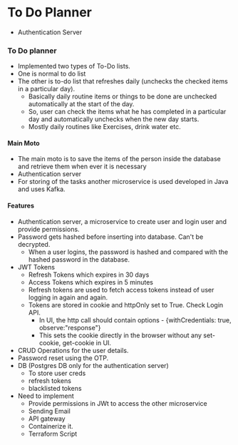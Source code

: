 
# To Do Planner

- Authentication Server

### To Do planner
- Implemented two types of To-Do lists.
- One is normal to do list
- The other is to-do list that refreshes daily (unchecks the checked items in a particular day).
    - Basically daily routine items or things to be done are unchecked automatically at the start of the day.
    - So, user can check the items what he has completed in a particular day and automatically unchecks when the new day starts.
    - Mostly daily routines like Exercises, drink water etc.

#### Main Moto
- The main moto is to save the items of the person inside the database and retrieve them when ever it is necessary
- Authentication server
- For storing of the tasks another microservice is used developed in Java and uses Kafka.

#### Features
- Authentication server, a microservice to create user and login user and provide permissions.
- Password gets hashed before inserting into database. Can't be decrypted. 
    - When a user logins, the password is hashed and compared with the hashed password in the database.
- JWT Tokens 
    - Refresh Tokens which expires in 30 days
    - Access Tokens which expires in 5 minutes
    - Refresh tokens are used to fetch access tokens instead of user logging in again and again.
    - Tokens are stored in cookie and httpOnly set to True. Check Login API. 
        - In UI, the http call should contain options - {withCredentials: true, observe:"response"}
        - This sets the cookie directly in the browser without any set-cookie, get-cookie in UI.
- CRUD Operations for the user details.
- Password reset using the OTP.
- DB (Postgres DB only for the authentication server)
    - To store user creds
    - refresh tokens
    - blacklisted tokens
- Need to implement
    - Provide permissions in JWt to access the other microservice
    - Sending Email
    - API gateway
    - Containerize it.
    - Terraform Script


